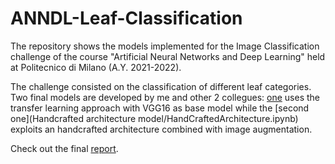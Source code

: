 # ANNDL-Leaf-Classification

The repository shows the models implemented for the Image Classification challenge of the course "Artificial Neural Networks and Deep Learning" held at Politecnico di Milano (A.Y. 2021-2022).

The challenge consisted on the classification of different leaf categories. Two final models are developed by me and other 2 collegues: [one](vgg16balanced.ipynb) uses the transfer learning approach with VGG16 as base model while the [second one](Handcrafted architecture model/HandCraftedArchitecture.ipynb) exploits an handcrafted architecture combined with image augmentation.

Check out the final [report](Paper%ANNDL.pdf).
